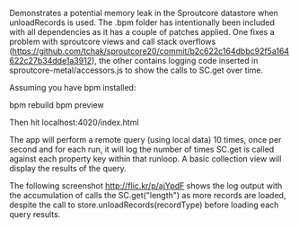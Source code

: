 Demonstrates a potential memory leak in the Sproutcore datastore when unloadRecords is used.  The .bpm folder has intentionally been included with all dependencies as it has a couple of patches applied. One fixes a problem with sproutcore views and call stack overflows (https://github.com/tchak/sproutcore20/commit/b2c622c164dbbc92f5a164622c27b34dde1a3912), the other contains logging code inserted in sproutcore-metal/accessors.js to show the calls to SC.get over time.

Assuming you have bpm installed:

bpm rebuild
bpm preview

Then hit localhost:4020/index.html

The app will perform a remote query (using local data) 10 times, once per second and for each run, it will log the number of times SC.get is called against each property key within that runloop. A basic collection view will display the results of the query.

The following screenshot http://flic.kr/p/ajYpdF shows the log output with the accumulation of calls the SC.get("length") as more records are loaded, despite the call to store.unloadRecords(recordType) before loading each query results.




